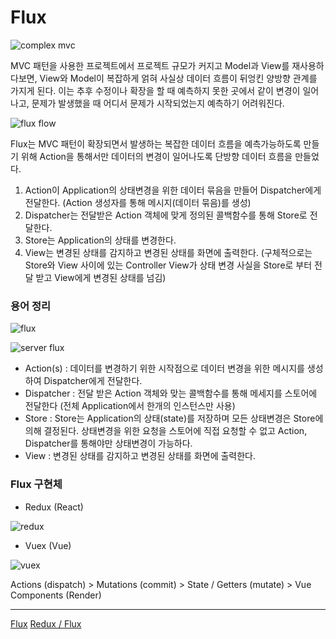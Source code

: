# Flux

![complex mvc](https://img1.daumcdn.net/thumb/R1280x0/?scode=mtistory2&fname=http%3A%2F%2Fcfile27.uf.tistory.com%2Fimage%2F99A0B5505B5BDFFC169FE1)

MVC 패턴을 사용한 프로젝트에서 프로젝트 규모가 커지고 Model과 View를 재사용하다보면, View와 Model이 복잡하게 얽혀 사실상 데이터 흐름이 뒤엉킨 양방향 관계를 가지게 된다. 
이는 추후 수정이나 확장을 할 때 예측하지 못한 곳에서 같이 변경이 일어나고, 문제가 발생했을 때 어디서 문제가 시작되었는지 예측하기 어려워진다.


![flux flow](https://img1.daumcdn.net/thumb/R1280x0/?scode=mtistory2&fname=http%3A%2F%2Fcfile10.uf.tistory.com%2Fimage%2F995759505B5BDFFC0CBC09)

Flux는 MVC 패턴이 확장되면서 발생하는 복잡한 데이터 흐름을 예측가능하도록 만들기 위해 Action을 통해서만 데이터의 변경이 일어나도록 단방향 데이터 흐름을 만들었다. 

1. Action이 Application의 상태변경을 위한 데이터 묶음을 만들어 Dispatcher에게 전달한다. (Action 생성자를 통해 메시지(데이터 묶음)를 생성)
2. Dispatcher는 전달받은 Action 객체에 맞게 정의된 콜백함수를 통해 Store로 전달한다. 
3. Store는 Application의 상태를 변경한다.
4. View는 변경된 상태를 감지하고 변경된 상태를 화면에 출력한다. (구체적으로는 Store와 View 사이에 있는 Controller View가 상태 변경 사실을 Store로 부터 전달 받고 View에게 변경된 상태를 넘김)

### 용어 정리

![flux](https://media.vlpt.us/images/jongsunpark88/post/10f9f95a-1f15-4d34-9702-128d26c87578/flux-architecture.png)

![server flux](https://media.vlpt.us/images/jongsunpark88/post/60102e9c-5bbf-4b83-b523-db9d62e6e68d/flux-architecture-server.png)

- Action(s) : 데이터를 변경하기 위한 시작점으로 데이터 변경을 위한 메시지를 생성하여 Dispatcher에게 전달한다.
- Dispatcher : 전달 받은 Action 객체와 맞는 콜백함수를 통해 메세지를 스토어에 전달한다 (전체 Application에서 한개의 인스턴스만 사용)
- Store : Store는 Application의 상태(state)를 저장하며 모든 상태변경은 Store에 의해 결정된다. 상태변경을 위한 요청을 스토어에 직접 요청할 수 없고 Action, Dispatcher를 통해야만 상태변경이 가능하다.
- View : 변경된 상태를 감지하고 변경된 상태를 화면에 출력한다.


### Flux 구현체 

- Redux (React)

![redux](https://media.vlpt.us/images/jongsunpark88/post/8ffed5ae-b7e0-4adf-ab34-da31c28a2bbb/%EC%A0%9C%EB%AA%A9%20%EC%97%86%EC%9D%8C.png)


- Vuex (Vue)

![vuex](https://vuex.vuejs.org/vuex.png)

Actions (dispatch) > Mutations (commit) > State / Getters (mutate) > Vue Components (Render)


---
[Flux](https://lemontia.tistory.com/637)
[Redux / Flux](https://velog.io/@jongsunpark88/Redux%EC%99%80-Flux-%EC%95%84%ED%82%A4%ED%85%8D%EC%B2%98)
